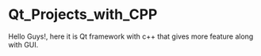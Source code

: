 # Qt_Projects_with_CPP
Hello Guys!, here it is Qt framework with c++ that gives more feature along with GUI.
